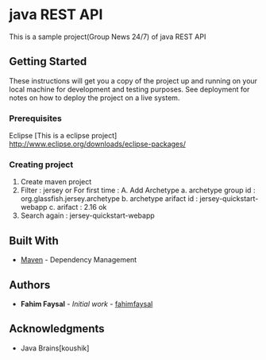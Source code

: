 # java REST API

This is a sample project(Group News 24/7) of java REST API

## Getting Started

These instructions will get you a copy of the project up and running on your local machine for development and testing purposes. See deployment for notes on how to deploy the project on a live system.

### Prerequisites

Eclipse [This is a eclipse project]
http://www.eclipse.org/downloads/eclipse-packages/

### Creating project

1. Create maven project
2. Filter : jersey
	or 
	For first time : 
	A. Add Archetype 
		a. archetype group id : org.glassfish.jersey.archetype
		b. archetype arifact id : jersey-quickstart-webapp
		c. arifact : 2.16
	ok
3. Search again : jersey-quickstart-webapp

## Built With

* [Maven](https://maven.apache.org/) - Dependency Management

## Authors

* **Fahim Faysal** - *Initial work* - [fahimfaysal](https://gist.github.com/FahimFaysal)

## Acknowledgments

* Java Brains[koushik]